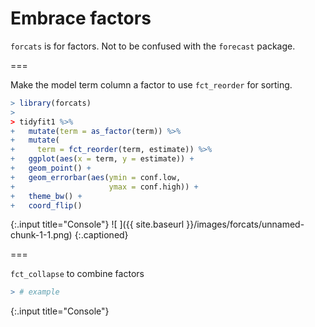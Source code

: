 ---
---

# Embrace factors

`forcats` is for factors. Not to be confused with the `forecast` package.

===

Make the model term column a factor to use `fct_reorder` for sorting.



~~~r
> library(forcats)
> 
> tidyfit1 %>%
+   mutate(term = as_factor(term)) %>%
+   mutate(
+     term = fct_reorder(term, estimate)) %>%
+   ggplot(aes(x = term, y = estimate)) +
+   geom_point() +
+   geom_errorbar(aes(ymin = conf.low, 
+                     ymax = conf.high)) + 
+   theme_bw() +
+   coord_flip()
~~~
{:.input title="Console"}
![ ]({{ site.baseurl }}/images/forcats/unnamed-chunk-1-1.png)
{:.captioned}

===

`fct_collapse` to combine factors



~~~r
> # example
~~~
{:.input title="Console"}



